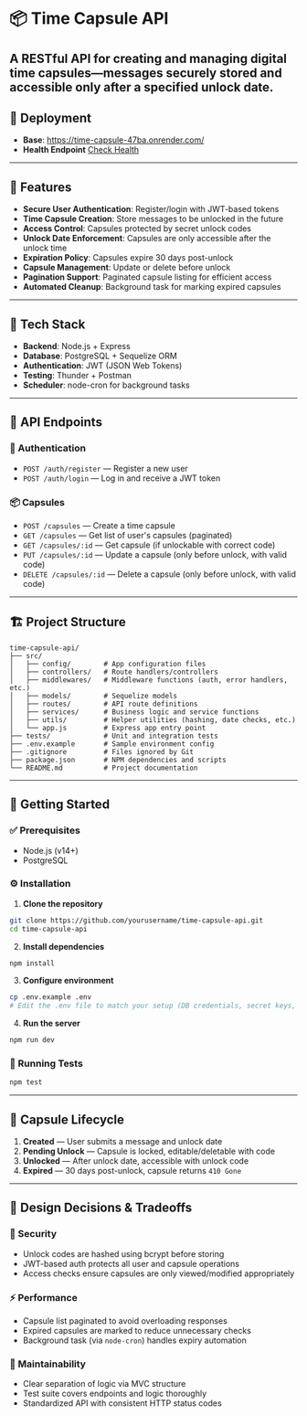# 📦 Time Capsule API

A RESTful API for creating and managing digital time capsules—messages securely stored and accessible only after a specified unlock date.
---
## 🚀 Deployment 
- **Base**: https://time-capsule-47ba.onrender.com/
- **Health Endpoint** [Check Health](https://time-capsule-47ba.onrender.com/health)
---


## 🚀 Features

* **Secure User Authentication**: Register/login with JWT-based tokens
* **Time Capsule Creation**: Store messages to be unlocked in the future
* **Access Control**: Capsules protected by secret unlock codes
* **Unlock Date Enforcement**: Capsules are only accessible after the unlock time
* **Expiration Policy**: Capsules expire 30 days post-unlock
* **Capsule Management**: Update or delete before unlock
* **Pagination Support**: Paginated capsule listing for efficient access
* **Automated Cleanup**: Background task for marking expired capsules

---

## 🧰 Tech Stack

* **Backend**: Node.js + Express
* **Database**: PostgreSQL + Sequelize ORM
* **Authentication**: JWT (JSON Web Tokens)
* **Testing**: Thunder + Postman
* **Scheduler**: node-cron for background tasks

---

## 🔗 API Endpoints

### 🧑 Authentication

* `POST /auth/register` — Register a new user
* `POST /auth/login` — Log in and receive a JWT token

### 📦 Capsules

* `POST /capsules` — Create a time capsule
* `GET /capsules` — Get list of user's capsules (paginated)
* `GET /capsules/:id` — Get capsule (if unlockable with correct code)
* `PUT /capsules/:id` — Update a capsule (only before unlock, with valid code)
* `DELETE /capsules/:id` — Delete a capsule (only before unlock, with valid code)

---

## 🏗️ Project Structure

```
time-capsule-api/
├── src/
│   ├── config/        # App configuration files
│   ├── controllers/   # Route handlers/controllers
│   ├── middlewares/   # Middleware functions (auth, error handlers, etc.)
│   ├── models/        # Sequelize models
│   ├── routes/        # API route definitions
│   ├── services/      # Business logic and service functions
│   ├── utils/         # Helper utilities (hashing, date checks, etc.)
│   └── app.js         # Express app entry point
├── tests/             # Unit and integration tests
├── .env.example       # Sample environment config
├── .gitignore         # Files ignored by Git
├── package.json       # NPM dependencies and scripts
└── README.md          # Project documentation
```

---

## 🧪 Getting Started

### ✅ Prerequisites

* Node.js (v14+)
* PostgreSQL

### ⚙️ Installation

1. **Clone the repository**

```bash
git clone https://github.com/yourusername/time-capsule-api.git
cd time-capsule-api
```

2. **Install dependencies**

```bash
npm install
```

3. **Configure environment**

```bash
cp .env.example .env
# Edit the .env file to match your setup (DB credentials, secret keys, etc.)
```

4. **Run the server**

```bash
npm run dev
```

### 🧪 Running Tests

```bash
npm test
```

---

## 🔄 Capsule Lifecycle

1. **Created** — User submits a message and unlock date
2. **Pending Unlock** — Capsule is locked, editable/deletable with code
3. **Unlocked** — After unlock date, accessible with unlock code
4. **Expired** — 30 days post-unlock, capsule returns `410 Gone`

---

## 🧠 Design Decisions & Tradeoffs

### 🔐 Security

* Unlock codes are hashed using bcrypt before storing
* JWT-based auth protects all user and capsule operations
* Access checks ensure capsules are only viewed/modified appropriately

### ⚡ Performance

* Capsule list paginated to avoid overloading responses
* Expired capsules are marked to reduce unnecessary checks
* Background task (via `node-cron`) handles expiry automation

### 🧹 Maintainability

* Clear separation of logic via MVC structure
* Test suite covers endpoints and logic thoroughly
* Standardized API with consistent HTTP status codes


